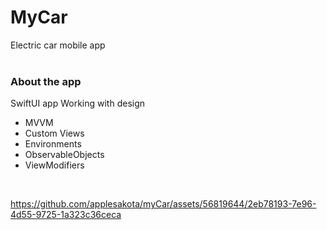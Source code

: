 # MyCar

Electric car mobile app
<br />
<br />

### About the app

SwiftUI app 
Working with design
- MVVM
- Custom Views
- Environments
- ObservableObjects
- ViewModifiers
<br />




https://github.com/applesakota/myCar/assets/56819644/2eb78193-7e96-4d55-9725-1a323c36ceca

